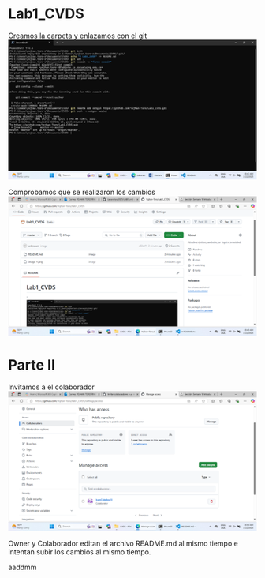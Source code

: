 # Lab1_CVDS
Creamos la carpeta y enlazamos con el git 
![alt text](image-1.png)

Comprobamos que se realizaron los cambios
![alt text](image.png)

# Parte II

Invitamos a el colaborador
![alt text](image-2.png)



Owner y Colaborador editan el archivo README.md al mismo tiempo e intentan subir los cambios al mismo tiempo.


aaddmm
